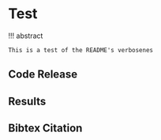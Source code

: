 # Test

!!! abstract

    This is a test of the README's verbosenes

## Code Release


## Results


## Bibtex Citation
